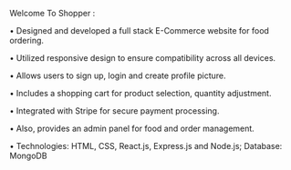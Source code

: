 Welcome To Shopper :

• Designed and developed a full stack E-Commerce website for food ordering.

• Utilized responsive design to ensure compatibility across all devices.

• Allows users to sign up, login and create profile picture.

• Includes a shopping cart for product selection, quantity adjustment.

• Integrated with Stripe for secure payment processing.

• Also, provides an admin panel for food and order management.

• Technologies: HTML, CSS, React.js, Express.js and Node.js; Database: MongoDB
